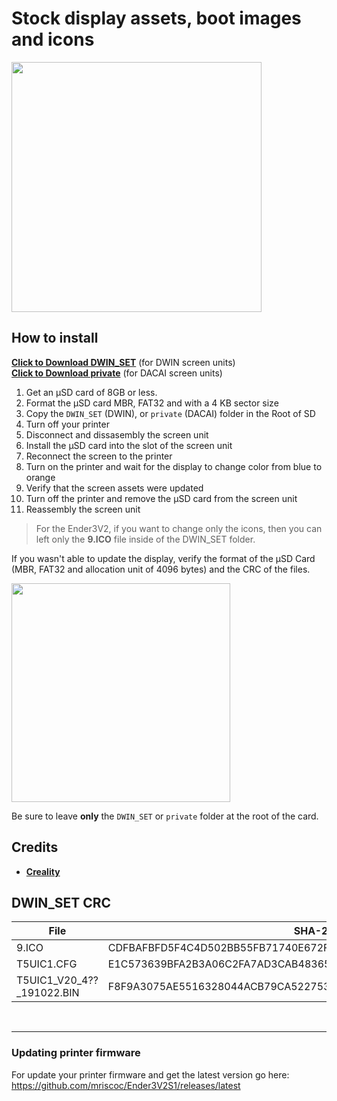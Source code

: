 # Stock display assets, boot images and icons

<img  src="preview1.jpg"  height="400" />
  
## How to install
  
[**Click to Download DWIN_SET**](https://downgit.github.io/#/home?url=https://github.com/mriscoc/Ender3V2S1/tree/Ender3V2S1-Released/display%20assets/stock/DWIN_SET) (for DWIN screen units)  
[**Click to Download private**](https://downgit.github.io/#/home?url=https://github.com/mriscoc/Ender3V2S1/tree/Ender3V2S1-Released/display%20assets/stock/private) (for DACAI screen units)  
  
1. Get an µSD card of 8GB or less.
1. Format the µSD card MBR, FAT32 and with a 4 KB sector size
1. Copy the `DWIN_SET` (DWIN), or `private` (DACAI) folder in the Root of SD
1. Turn off your printer
1. Disconnect and dissasembly the screen unit
1. Install the µSD card into the slot of the screen unit
1. Reconnect the screen to the printer
1. Turn on the printer and wait for the display to change color from blue to
  orange
1. Verify that the screen assets were updated
1. Turn off the printer and remove the µSD card from the screen unit
1. Reassembly the screen unit  
  
>For the Ender3V2, if you want to change only the icons, then you can left only the **9.ICO** file
inside of the DWIN_SET folder.  

If you wasn't able to update the display, verify the format of the µSD Card
(MBR, FAT32 and allocation unit of 4096 bytes) and the CRC of the files.  
  

<img src="../DWIN_SET-folder.jpg"  height="350" />
  
Be sure to leave **only** the `DWIN_SET` or `private` folder at the root of the card.  
  

## Credits
- [**Creality**](https://www.creality.com/download)  

## DWIN_SET CRC  
|File                        | SHA-256
|----------------------------|-----------------------
|9.ICO                       | CDFBAFBFD5F4C4D502BB55FB71740E672FB6112B0275C70BC4F3CB648EB9BBC0
|T5UIC1.CFG                  | E1C573639BFA2B3A06C2FA7AD3CAB483653DD3DC383217FF653FAB3145458095
|T5UIC1_V20_4??_191022.BIN | F8F9A3075AE5516328044ACB79CA522753133B66F1ECBD108E7B5DB2F3FF2FE5

  
<br>
  
---

### Updating printer firmware
For update your printer firmware and get the latest version go here: <https://github.com/mriscoc/Ender3V2S1/releases/latest>  


